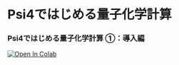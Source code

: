 # Psi4ではじめる量子化学計算

### Psi4ではじめる量子化学計算 ①：導入編
[![Open In Colab](https://colab.research.google.com/assets/colab-badge.svg)](https://colab.research.google.com/github/RyokoKuga/psi4_tut/blob/main/Psi4_tut1_1.ipynb)
